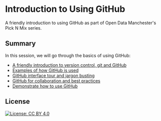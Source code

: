 # Introduction to Using GitHub

A friendly introduction to using GitHub as part of Open Data Manchester's Pick N Mix series.

## Summary

In this session, we will go through the basics of using GitHub:
- [A friendly introduction to version control, git and GitHub](02_Introduction.md)
- [Examples of how GitHub is used](03_GitHubExamples.md)
- [GitHub interface tour and jargon busting](04_GitHubTour.md)
- [GitHub for collaboration and best practices](05_Collaboration.md)
- [Demonstrate how to use GitHub](06_Demonstration.md)


## License

[![License: CC BY 4.0](https://img.shields.io/badge/License-CC%20BY%204.0-lightgrey.svg)](https://creativecommons.org/licenses/by/4.0/)
